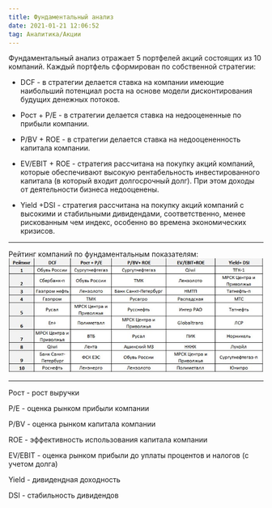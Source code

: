 ```yaml
---
title: Фундаментальный анализ
date: 2021-01-21 12:06:52
tag: Аналитика/Акции
---
```


Фундаментальный анализ отражает 5 портфелей акций состоящих из 10 компаний. Каждый портфель сформирован по собственной стратегии:

* DCF - в стратегии делается ставка на компании имеющие наибольший потенциал роста на основе модели дисконтирования будущих денежных потоков.

* Рост + P/E - в стратегии делается ставка на недооцененные по прибыли компании.

* P/BV + ROE - в стратегии делается ставка на недооцененность капитала компании.

* EV/EBIT + ROE - стратегия рассчитана на покупку акций компаний, которые обеспечивают высокую рентабельность инвестированного капитала (в который входит долгосрочный  долг). При этом доходы от деятельности бизнеса недооценены.

* Yield +DSI - стратегия рассчитана на покупку акций компаний с высокими и стабильными дивидендами, соответственно, менее рискованным чем индекс, особенно во времена экономических кризисов.

---

Рейтинг компаний по фундаментальным показателям:
<img src="https://raw.githubusercontent.com/Ragve-hub/scribble/gh-pages/images/1497bbd9-ea64-423e-92a3-8795bf6f2f7c1.jpg" alt="Фундаментальный анализ">

---
Рост - рост выручки

P/E - оценка рынком прибыли компании

P/BV - оценка рынком капитала компании

ROE - эффективность использования капитала компании

EV/EBIT - оценка рынком прибыли до уплаты процентов и налогов (с учетом долга)

Yield - дивидендная доходность

DSI - стабильность дивидендов
